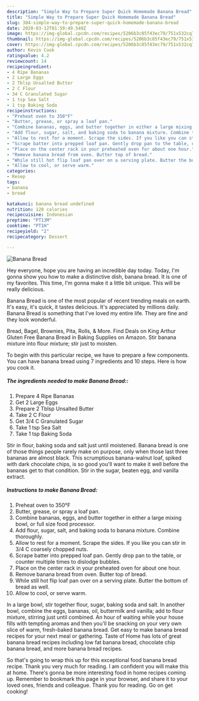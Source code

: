 ```yaml
---
description: "Simple Way to Prepare Super Quick Homemade Banana Bread"
title: "Simple Way to Prepare Super Quick Homemade Banana Bread"
slug: 384-simple-way-to-prepare-super-quick-homemade-banana-bread
date: 2020-03-12T01:59:49.549Z
image: https://img-global.cpcdn.com/recipes/5206b3c85f43ec79/751x532cq70/banana-bread-recipe-main-photo.jpg
thumbnail: https://img-global.cpcdn.com/recipes/5206b3c85f43ec79/751x532cq70/banana-bread-recipe-main-photo.jpg
cover: https://img-global.cpcdn.com/recipes/5206b3c85f43ec79/751x532cq70/banana-bread-recipe-main-photo.jpg
author: Kevin Cook
ratingvalue: 4.2
reviewcount: 14
recipeingredient:
- 4 Ripe Bananas
- 2 Large Eggs
- 2 Tblsp Unsalted Butter
- 2 C Flour
- 34 C Granulated Sugar
- 1 tsp Sea Salt
- 1 tsp Baking Soda
recipeinstructions:
- "Preheat oven to 350°F"
- "Butter, grease, or spray a loaf pan."
- "Combine bananas, eggs, and butter together in either a large mixing bowl, or full size food processor."
- "Add flour, sugar, salt, and baking soda to banana mixture. Combine thoroughly."
- "Allow to rest for a moment. Scrape the sides. If you like you can stir in 3/4 C coarsely chopped nuts."
- "Scrape batter into prepped loaf pan. Gently drop pan to the table, or counter multiple times to dislodge bubbles."
- "Place on the center rack in your preheated oven for about one hour."
- "Remove banana bread from oven. Butter top of bread."
- "While still hot flip loaf pan over on a serving plate. Butter the bottom of bread as well."
- "Allow to cool, or serve warm."
categories:
- Resep
tags:
- banana
- bread

katakunci: banana bread undefined
nutrition: 120 calories
recipecuisine: Indonesian
preptime: "PT13M"
cooktime: "PT1H"
recipeyield: "2"
recipecategory: Dessert

---
```



![Banana Bread](https://img-global.cpcdn.com/recipes/5206b3c85f43ec79/751x532cq70/banana-bread-recipe-main-photo.jpg)

Hey everyone, hope you are having an incredible day today. Today, I'm gonna show you how to make a distinctive dish, banana bread. It is one of my favorites. This time, I'm gonna make it a little bit unique. This will be really delicious.

Banana Bread is one of the most popular of recent trending meals on earth. It's easy, it's quick, it tastes delicious. It's appreciated by millions daily. Banana Bread is something that I've loved my entire life. They are fine and they look wonderful.

Bread, Bagel, Brownies, Pita, Rolls, &amp; More. Find Deals on King Arthur Gluten Free Banana Bread in Baking Supplies on Amazon. Stir banana mixture into flour mixture; stir just to moisten.


To begin with this particular recipe, we have to prepare a few components. You can have banana bread using 7 ingredients and 10 steps. Here is how you cook it.

##### The ingredients needed to make Banana Bread::

1. Prepare 4 Ripe Bananas
1. Get 2 Large Eggs
1. Prepare 2 Tblsp Unsalted Butter
1. Take 2 C Flour
1. Get 3/4 C Granulated Sugar
1. Take 1 tsp Sea Salt
1. Take 1 tsp Baking Soda


Stir in flour, baking soda and salt just until moistened. Banana bread is one of those things people rarely make on purpose, only when those last three bananas are almost black. This scrumptious banana-walnut loaf, spiked with dark chocolate chips, is so good you&#39;ll want to make it well before the bananas get to that condition. Stir in the sugar, beaten egg, and vanilla extract. 

##### Instructions to make Banana Bread:

1. Preheat oven to 350°F
1. Butter, grease, or spray a loaf pan.
1. Combine bananas, eggs, and butter together in either a large mixing bowl, or full size food processor.
1. Add flour, sugar, salt, and baking soda to banana mixture. Combine thoroughly.
1. Allow to rest for a moment. Scrape the sides. If you like you can stir in 3/4 C coarsely chopped nuts.
1. Scrape batter into prepped loaf pan. Gently drop pan to the table, or counter multiple times to dislodge bubbles.
1. Place on the center rack in your preheated oven for about one hour.
1. Remove banana bread from oven. Butter top of bread.
1. While still hot flip loaf pan over on a serving plate. Butter the bottom of bread as well.
1. Allow to cool, or serve warm.


In a large bowl, stir together flour, sugar, baking soda and salt. In another bowl, combine the eggs, bananas, oil, buttermilk and vanilla; add to flour mixture, stirring just until combined. An hour of waiting while your house fills with tempting aromas and then you&#39;ll be snacking on your very own slice of warm, fresh-baked banana bread. Get easy to make banana bread recipes for your next meal or gathering. Taste of Home has lots of great banana bread recipes including low fat banana bread, chocolate chip banana bread, and more banana bread recipes. 

So that's going to wrap this up for this exceptional food banana bread recipe. Thank you very much for reading. I am confident you will make this at home. There's gonna be more interesting food in home recipes coming up. Remember to bookmark this page in your browser, and share it to your loved ones, friends and colleague. Thank you for reading. Go on get cooking!
